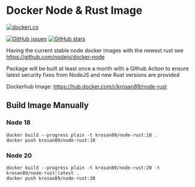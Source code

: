# Docker Node & Rust Image

[![dockeri.co](https://dockerico.blankenship.io/image/krosan89/node-rust)](https://hub.docker.com/r/krosan89/node-rust)

[![GitHub issues](https://img.shields.io/github/issues/Kr0san89/node-rust.svg "GitHub issues")](https://github.com/Kr0san89/node-rust)
[![GitHub stars](https://img.shields.io/github/stars/Kr0san89/node-rust.svg "GitHub stars")](https://github.com/Kr0san89/node-rust)

Having the current stable node docker images with the newest rust see https://github.com/nodejs/docker-node

Package will be built at least once a month with a Github Action to ensure latest security fixes from NodeJS and new Rust versions are provided

Dockerhub Image: https://hub.docker.com/r/krosan89/node-rust

## Build Image Manually
### Node 18
```
docker build --progress plain -t krosan89/node-rust:18 .
docker push krosan89/node-rust:18
```

### Node 20

```
docker build --progress plain -t krosan89/node-rust:20 -t krosan89/node-rust:latest .
docker push krosan89/node-rust:20
```
